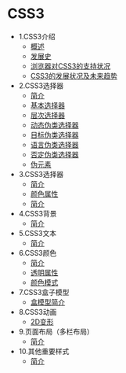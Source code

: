 
# CSS3

* 1.CSS3介绍 
  * [概述](css_intro.md)
  * [发展史](history.md)
  * [浏览器对CSS3的支持状况](support.md)
  * [CSS3的发展状况及未来趋势]()
* 2.CSS3选择器 
  * [简介]()
  * [基本选择器]()
  * [层次选择器]()
  * [动态伪类选择器]()
  * [目标伪类选择器]()
  * [语言伪类选择器]()
  * [否定伪类选择器]()
  * [伪元素]()
* 3.CSS3选择器 
  * [简介]()
  * [颜色属性]()
  * [简介]()
* 4.CSS3背景 
  * [简介]()
* 5.CSS3文本 
  * [简介]()
* 6.CSS3颜色 
  * [简介]()
  * [透明属性]()
  * [颜色模式]()
* 7.CSS3盒子模型 
  * [盒模型简介]()
* 8.CSS3动画 
  * [2D变形]()
* 9.页面布局（多栏布局）  
  * [简介]()
* 10.其他重要样式
  * [简介]()